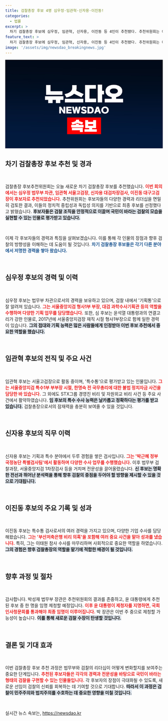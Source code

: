 ```yaml
---
title: 검찰총장 후보 4명 심우정·임관혁·신자용·이진동!
categories:
  - 법률
excerpt: >
  차기 검찰총장 후보에 심우정, 임관혁, 신자용, 이진동 등 4인이 추천됐다. 추천위원회는 이들의 경력과 리더십을 고려하여 안정적인 검찰 조직을 이끌 후보를 선정했다. 임명 제청은 이르면 이번 주에 진행될 예정이다!
feature_text: >
  차기 검찰총장 후보에 심우정, 임관혁, 신자용, 이진동 등 4인이 추천됐다. 추천위원회는 이들의 경력과 리더십을 고려하여 안정적인 검찰 조직을 이끌 후보를 선정했다. 임명 제청은 이르면 이번 주에 진행될 예정이다!
image: '/assets/img/newsdao_breakingnews.jpg'
---
```


<p><img src="/assets/img/newsdao_breakingnews.jpg" alt="firstkoreanews 속보" /></p>

<h2 data-ke-size="size26">차기 검찰총장 후보 추천 및 경과</h2>

<p data-ke-size="size16">&nbsp;</p>

<p>검찰총장 후보추천위원회는 오늘 새로운 차기 검찰총장 후보를 추천했습니다. <b><span style="color: #ee2323;">이번 회의에서는 심우정 법무부 차관, 임관혁 서울고검장, 신자용 대검차장검사, 이진동 대구고검장이 후보자로 추천되었습니다.</span></b> 추천위원회는 후보자들의 다양한 경력과 리더십을 면밀히 검토한 결과, 이들의 정치적 중립성과 독립성 의지를 기반으로 최종 후보를 선정했다고 밝혔습니다. <b><span style="background-color: #21538527;">후보자들은 검찰 조직을 안정적으로 이끌며 국민이 바라는 검찰의 모습을 실현할 수 있는 인물로 평가받고 있습니다.</span></b></p>

<p data-ke-size="size16">&nbsp;</p>

<p>이제 각 후보자들의 경력과 특징을 살펴보겠습니다. 이를 통해 각 인물의 장점과 향후 검찰의 방향성을 이해하는 데 도움이 될 것입니다. <b><span style="color: #1a5490;">차기 검찰총장 후보들은 각기 다른 분야에서 저명한 경력을 쌓아 왔습니다.</span></b> </p>

<p data-ke-size="size16">&nbsp;</p>

<h2 data-ke-size="size26">심우정 후보의 경력 및 이력</h2>

<p data-ke-size="size16">&nbsp;</p>

<p>심우정 후보는 법무부 차관으로서의 경력을 보유하고 있으며, 검찰 내에서 '기획통'으로 잘 알려져 있습니다. <b><span style="color: #ee2323;">그는 서울중앙지검 형사1부 부장, 대검 과학수사기획관 등의 역할을 수행하며 다양한 기획 업무를 담당했습니다.</span></b> 또한, 심 후보는 윤석열 대통령과의 연결고리가 강한 인물로, 2017년에 서울중앙지검장 재직 시절 형사1부장으로 함께 일한 경력이 있습니다. <b><span style="background-color: #21538527;">그의 접대와 기획 능력은 많은 사람들에게 인정받아 이번 후보 추천에서 중요한 역할을 했습니다.</span></b></p>

<p data-ke-size="size16">&nbsp;</p>

<h2 data-ke-size="size26">임관혁 후보의 전직 및 주요 사건</h2>

<p data-ke-size="size16">&nbsp;</p>

<p>임관혁 후보는 서울고검장으로 활동 중이며, '특수통'으로 평가받고 있는 인물입니다. <b><span style="color: #ee2323;">그는 서울중앙지검 특수1부 부부장 시절, 한명숙 전 국무총리에 대한 불법 정치자금 사건을 담당한 바 있습니다.</span></b> 그 외에도 STX그룹 경영진 비리 및 자원외교 비리 사건 등 주요 사건에서 활약하였습니다. <b><span style="background-color: #21538527;">임 후보의 특수 수사 능력은 날카롭고 정확하다는 평가를 받고 있습니다.</span></b> 검찰총장으로서의 잠재력을 충분히 보여줄 수 있을 것입니다.</p>

<p data-ke-size="size16">&nbsp;</p>

<h2 data-ke-size="size26">신자용 후보의 직무 이력</h2>

<p data-ke-size="size16">&nbsp;</p>

<p>신자용 후보는 기획과 특수 분야에서 두루 경험을 쌓은 검사입니다. <b><span style="color: #ee2323;">그는 '박근혜 정부 국정농단 특별검사팀'에서 활동하며 다양한 수사 업무를 수행했습니다.</span></b> 이후 법무부 검찰과장, 서울중앙지검 1차장검사 등을 거치며 전문성을 끌어올렸습니다. <b><span style="background-color: #21538527;">신 후보는 명확한 전선과 뛰어난 분석력을 통해 향후 검찰의 중점을 두어야 할 방향을 제시할 수 있을 것으로 기대됩니다.</span></b></p>

<p data-ke-size="size16">&nbsp;</p>

<h2 data-ke-size="size26">이진동 후보의 주요 기록 및 성과</h2>

<p data-ke-size="size16">&nbsp;</p>

<p>이진동 후보는 특수통 검사로서의 여러 경력을 가지고 있으며, 다양한 기업 수사를 담당해왔습니다. <b><span style="color: #ee2323;">그는 '부산저축은행 비리 의혹'을 포함해 여러 중요 사건을 맡아 성과를 냈습니다.</span></b> 특히, 그는 이태원 참사 수사를 마무리하며 사회적으로 중요한 역할을 하였습니다. <b><span style="background-color: #21538527;">그의 경험은 향후 검찰총장의 역할을 맡기에 적합한 배경이 될 것입니다.</span></b></p>

<p data-ke-size="size16">&nbsp;</p>

<h2 data-ke-size="size26">향후 과정 및 절차</h2>

<p data-ke-size="size16">&nbsp;</p>

<p>감사합니다. 박성재 법무부 장관은 추천위원회의 결과를 존중하고, 윤 대통령에게 추천된 후보 중 한 명을 임명 제청할 예정입니다. <b><span style="color: #ee2323;">이후 윤 대통령이 제청자를 지명하면, 국회 인사청문회를 통과해야 최종 임명이 이루어집니다.</span></b> 박 장관은 이번 주 중으로 제청할 가능성이 높습니다. <b><span style="background-color: #21538527;">이를 통해 새로운 검찰 수장이 탄생할 것입니다.</span></b></p>

<p data-ke-size="size16">&nbsp;</p>

<h2 data-ke-size="size26">결론 및 기대 효과</h2>

<p data-ke-size="size16">&nbsp;</p>

<p>이번 검찰총장 후보 추천 과정은 법무부와 검찰의 리더십이 어떻게 변화할지를 보여주는 중요한 단계입니다. <b><span style="color: #ee2323;">추천된 후보자들은 각각의 경력과 전문성을 바탕으로 국민이 바라는 형태의 검찰을 구현할 수 있는 인물들입니다.</span></b> 각 후보자의 장점이 극대화될 수 있도록, 새로운 선임이 검찰의 신뢰를 회복하는 데 기여할 것으로 기대합니다. <b><span style="background-color: #21538527;">따라서 이 과정은 검찰이 민주주의와 법치주의를 수호하는 데 중요한 영향을 미칠 것입니다.</span></b></p>

<p data-ke-size="size16">&nbsp;</p>
실시간 뉴스 속보는, <a href="https://newsdao.kr" rel="dofollow">https://newsdao.kr</a>


